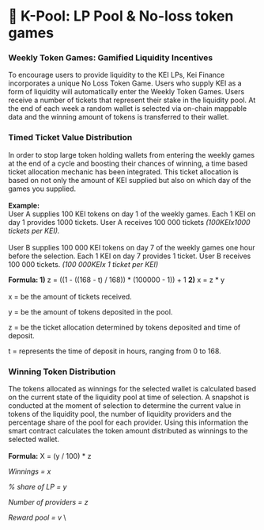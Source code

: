 # 🎲 K-Pool: LP Pool & No-loss token games

### Weekly Token Games: Gamified Liquidity Incentives&#x20;

To encourage users to provide liquidity to the KEI LPs, Kei Finance incorporates a unique No Loss Token Game. Users who supply KEI as a form of liquidity will automatically enter the Weekly Token Games. Users receive a number of tickets that represent their stake in the liquidity pool. At the end of each week a random wallet is selected via on-chain mappable data and the winning amount of tokens is transferred to their wallet.&#x20;

### Timed Ticket Value Distribution&#x20;

In order to stop large token holding wallets from entering the weekly games at the end of a cycle and boosting their chances of winning, a time based ticket allocation mechanic has been integrated. This ticket allocation is based on not only the amount of KEI supplied but also on which day of the games you supplied. \
\
**Example:** \
User A supplies 100 KEI tokens on day 1 of the weekly games. Each 1 KEI on day 1 provides 1000 tickets. User A receives 100 000 tickets _(100KEIx1000 tickets per KEI)._ \
\
User B supplies 100 000 KEI tokens on day 7 of the weekly games one hour before the selection. Each 1 KEI on day 7 provides 1 ticket. User B receives 100 000 tickets. _(100 000KEIx 1 ticket per KEI)_&#x20;

**Formula: 1)** z = ((1 - ((168 - t) / 168)) \* (100000 - 1)) + 1 **2)** x = z \* y\
\
x = be the amount of tickets received.

y = be the amount of tokens deposited in the pool.

z = be the ticket allocation determined by tokens deposited and time of deposit.

t = represents the time of deposit in hours, ranging from 0 to 168.

### Winning Token Distribution&#x20;

The tokens allocated as winnings for the selected wallet is calculated based on the current state of the liquidity pool at time of selection. A snapshot is conducted at the moment of selection to determine the current value in tokens of the liquidity pool, the number of liquidity providers and the percentage share of the pool for each provider. Using this information the smart contract calculates the token amount distributed as winnings to the selected wallet. \
\
**Formula:** X = (y / 100) \* z

_Winnings = x_&#x20;

_% share of LP = y_&#x20;

_Number of providers = z_&#x20;

_Reward pool = v_ \



